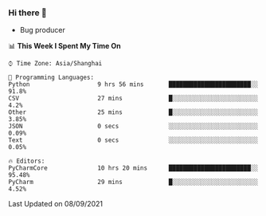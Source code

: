 ### Hi there 👋
* Bug producer
<!--START_SECTION:waka-->
📊 **This Week I Spent My Time On** 

```text
⌚︎ Time Zone: Asia/Shanghai

💬 Programming Languages: 
Python                   9 hrs 56 mins       ███████████████████████░░   91.8% 
CSV                      27 mins             █░░░░░░░░░░░░░░░░░░░░░░░░   4.2% 
Other                    25 mins             █░░░░░░░░░░░░░░░░░░░░░░░░   3.85% 
JSON                     0 secs              ░░░░░░░░░░░░░░░░░░░░░░░░░   0.09% 
Text                     0 secs              ░░░░░░░░░░░░░░░░░░░░░░░░░   0.05%

🔥 Editors: 
PyCharmCore              10 hrs 20 mins      ███████████████████████░░   95.48% 
PyCharm                  29 mins             █░░░░░░░░░░░░░░░░░░░░░░░░   4.52%

```


 Last Updated on 08/09/2021
<!--END_SECTION:waka-->
